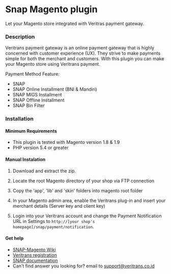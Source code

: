 Snap Magento plugin
=========================

Let your Magento store integrated with Veritras payment gateway.

### Description

Veritrans payment gateway is an online payment gateway that is highly concerned with customer experience (UX). They strive to make payments simple for both the merchant and customers. With this plugin you can make your Magento store using Veritrans payment.

Payment Method Feature:

- SNAP
- SNAP Online Installment (BNI & Mandiri)
- SNAP MIGS Installment
- SNAP Offline Installment
- SNAP Bin Filter

### Installation

#### Minimum Requirements

* This plugin is tested with Magento version 1.8 & 1.9
* PHP version 5.4 or greater

#### Manual Instalation

1. Download and extract the zip.

2. Locate the root Magento directory of your shop via FTP connection

3. Copy the 'app', 'lib' and 'skin' folders into magento root folder

4. In your Magento admin area, enable the Veritrans plug-in and insert your merchant details (Server key and client key)

5. Login into your Veritrans account and change the Payment Notification URL in Settings to `http://[your shop's homepage]/snap/payment/notification`.

#### Get help

* [SNAP-Magento Wiki](https://github.com/veritrans/SNAP-Magento/wiki)
* [Veritrans registration](https://my.veritrans.co.id/register)
* [SNAP documentation](http://snap-docs.veritrans.co.id)
* Can't find answer you looking for? email to [support@veritrans.co.id](mailto:support@veritrans.co.id)
